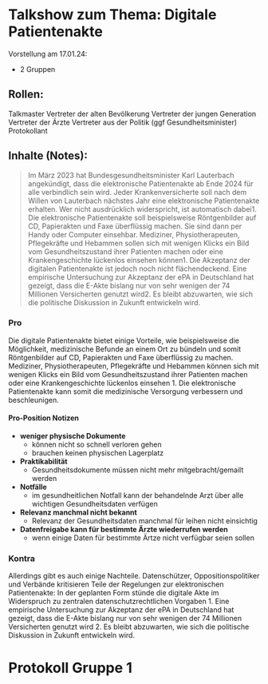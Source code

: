 # Talkshow zum Thema: Digitale Patientenakte

Vorstellung am 17.01.24:
- 2 Gruppen

## Rollen:
Talkmaster
Vertreter der alten Bevölkerung
Vertreter der jungen Generation
Vertreter der Ärzte
Vertreter aus der Politik (ggf Gesundheitsminister)
Protokollant

## Inhalte (Notes):
> Im März 2023 hat Bundesgesundheitsminister Karl Lauterbach angekündigt, dass die elektronische Patientenakte ab Ende 2024 für alle verbindlich sein wird. Jeder Krankenversicherte soll nach dem Willen von Lauterbach nächstes Jahr eine elektronische Patientenakte erhalten. Wer nicht ausdrücklich widerspricht, ist automatisch dabei1. Die elektronische Patientenakte soll beispielsweise Röntgenbilder auf CD, Papierakten und Faxe überflüssig machen. Sie sind dann per Handy oder Computer einsehbar. Mediziner, Physiotherapeuten, Pflegekräfte und Hebammen sollen sich mit wenigen Klicks ein Bild vom Gesundheitszustand ihrer Patienten machen oder eine Krankengeschichte lückenlos einsehen können1. Die Akzeptanz der digitalen Patientenakte ist jedoch noch nicht flächendeckend. Eine empirische Untersuchung zur Akzeptanz der ePA in Deutschland hat gezeigt, dass die E-Akte bislang nur von sehr wenigen der 74 Millionen Versicherten genutzt wird2. Es bleibt abzuwarten, wie sich die politische Diskussion in Zukunft entwickeln wird.

### Pro
Die digitale Patientenakte bietet einige Vorteile, wie beispielsweise die Möglichkeit, medizinische Befunde an einem Ort zu bündeln und somit Röntgenbilder auf CD, Papierakten und Faxe überflüssig zu machen. Mediziner, Physiotherapeuten, Pflegekräfte und Hebammen können sich mit wenigen Klicks ein Bild vom Gesundheitszustand ihrer Patienten machen oder eine Krankengeschichte lückenlos einsehen 1. Die elektronische Patientenakte kann somit die medizinische Versorgung verbessern und beschleunigen.

#### Pro-Position Notizen
- **weniger physische Dokumente**
  - können nicht so schnell verloren gehen
  - brauchen keinen physischen Lagerplatz
- **Praktikabilität**
  - Gesundheitsdokumente müssen nicht mehr mitgebracht/gemailt werden
- **Notfälle**
  - im gesundheitlichen Notfall kann der behandelnde Arzt über alle wichtigen Gesundheitsdaten verfügen
- **Relevanz manchmal nicht bekannt**
  - Relevanz der Gesundheitsdaten manchmal für leihen nicht einsichtig
- **Datenfreigabe kann für bestimmte Ärzte wiederrufen werden**
  - wenn einige Daten für bestimmte Ärtze nicht verfügbar seien sollen 

### Kontra
Allerdings gibt es auch einige Nachteile. Datenschützer, Oppositionspolitiker und Verbände kritisieren Teile der Regelungen zur elektronischen Patientenakte: In der geplanten Form stünde die digitale Akte im Widerspruch zu zentralen datenschutzrechtlichen Vorgaben 1. Eine empirische Untersuchung zur Akzeptanz der ePA in Deutschland hat gezeigt, dass die E-Akte bislang nur von sehr wenigen der 74 Millionen Versicherten genutzt wird 2. Es bleibt abzuwarten, wie sich die politische Diskussion in Zukunft entwickeln wird.



# Protokoll Gruppe 1

